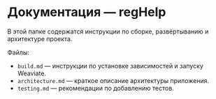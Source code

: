 # Документация — regHelp

В этой папке содержатся инструкции по сборке, развёртыванию и архитектуре проекта.

Файлы:

- `build.md` — инструкции по установке зависимостей и запуску Weaviate.
- `architecture.md` — краткое описание архитектуры приложения.
- `testing.md` — рекомендации по добавлению тестов.
